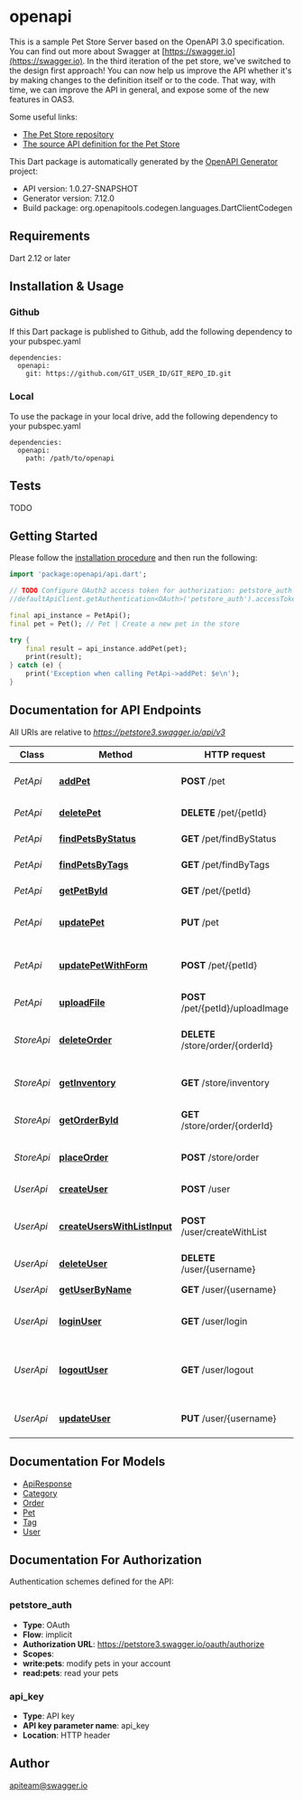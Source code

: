 # openapi
This is a sample Pet Store Server based on the OpenAPI 3.0 specification.  You can find out more about
Swagger at [https://swagger.io](https://swagger.io). In the third iteration of the pet store, we've switched to the design first approach!
You can now help us improve the API whether it's by making changes to the definition itself or to the code.
That way, with time, we can improve the API in general, and expose some of the new features in OAS3.

Some useful links:
- [The Pet Store repository](https://github.com/swagger-api/swagger-petstore)
- [The source API definition for the Pet Store](https://github.com/swagger-api/swagger-petstore/blob/master/src/main/resources/openapi.yaml)

This Dart package is automatically generated by the [OpenAPI Generator](https://openapi-generator.tech) project:

- API version: 1.0.27-SNAPSHOT
- Generator version: 7.12.0
- Build package: org.openapitools.codegen.languages.DartClientCodegen

## Requirements

Dart 2.12 or later

## Installation & Usage

### Github
If this Dart package is published to Github, add the following dependency to your pubspec.yaml
```
dependencies:
  openapi:
    git: https://github.com/GIT_USER_ID/GIT_REPO_ID.git
```

### Local
To use the package in your local drive, add the following dependency to your pubspec.yaml
```
dependencies:
  openapi:
    path: /path/to/openapi
```

## Tests

TODO

## Getting Started

Please follow the [installation procedure](#installation--usage) and then run the following:

```dart
import 'package:openapi/api.dart';

// TODO Configure OAuth2 access token for authorization: petstore_auth
//defaultApiClient.getAuthentication<OAuth>('petstore_auth').accessToken = 'YOUR_ACCESS_TOKEN';

final api_instance = PetApi();
final pet = Pet(); // Pet | Create a new pet in the store

try {
    final result = api_instance.addPet(pet);
    print(result);
} catch (e) {
    print('Exception when calling PetApi->addPet: $e\n');
}

```

## Documentation for API Endpoints

All URIs are relative to *https://petstore3.swagger.io/api/v3*

Class | Method | HTTP request | Description
------------ | ------------- | ------------- | -------------
*PetApi* | [**addPet**](doc//PetApi.md#addpet) | **POST** /pet | Add a new pet to the store.
*PetApi* | [**deletePet**](doc//PetApi.md#deletepet) | **DELETE** /pet/{petId} | Deletes a pet.
*PetApi* | [**findPetsByStatus**](doc//PetApi.md#findpetsbystatus) | **GET** /pet/findByStatus | Finds Pets by status.
*PetApi* | [**findPetsByTags**](doc//PetApi.md#findpetsbytags) | **GET** /pet/findByTags | Finds Pets by tags.
*PetApi* | [**getPetById**](doc//PetApi.md#getpetbyid) | **GET** /pet/{petId} | Find pet by ID.
*PetApi* | [**updatePet**](doc//PetApi.md#updatepet) | **PUT** /pet | Update an existing pet.
*PetApi* | [**updatePetWithForm**](doc//PetApi.md#updatepetwithform) | **POST** /pet/{petId} | Updates a pet in the store with form data.
*PetApi* | [**uploadFile**](doc//PetApi.md#uploadfile) | **POST** /pet/{petId}/uploadImage | Uploads an image.
*StoreApi* | [**deleteOrder**](doc//StoreApi.md#deleteorder) | **DELETE** /store/order/{orderId} | Delete purchase order by identifier.
*StoreApi* | [**getInventory**](doc//StoreApi.md#getinventory) | **GET** /store/inventory | Returns pet inventories by status.
*StoreApi* | [**getOrderById**](doc//StoreApi.md#getorderbyid) | **GET** /store/order/{orderId} | Find purchase order by ID.
*StoreApi* | [**placeOrder**](doc//StoreApi.md#placeorder) | **POST** /store/order | Place an order for a pet.
*UserApi* | [**createUser**](doc//UserApi.md#createuser) | **POST** /user | Create user.
*UserApi* | [**createUsersWithListInput**](doc//UserApi.md#createuserswithlistinput) | **POST** /user/createWithList | Creates list of users with given input array.
*UserApi* | [**deleteUser**](doc//UserApi.md#deleteuser) | **DELETE** /user/{username} | Delete user resource.
*UserApi* | [**getUserByName**](doc//UserApi.md#getuserbyname) | **GET** /user/{username} | Get user by user name.
*UserApi* | [**loginUser**](doc//UserApi.md#loginuser) | **GET** /user/login | Logs user into the system.
*UserApi* | [**logoutUser**](doc//UserApi.md#logoutuser) | **GET** /user/logout | Logs out current logged in user session.
*UserApi* | [**updateUser**](doc//UserApi.md#updateuser) | **PUT** /user/{username} | Update user resource.


## Documentation For Models

 - [ApiResponse](doc//ApiResponse.md)
 - [Category](doc//Category.md)
 - [Order](doc//Order.md)
 - [Pet](doc//Pet.md)
 - [Tag](doc//Tag.md)
 - [User](doc//User.md)


## Documentation For Authorization


Authentication schemes defined for the API:
### petstore_auth

- **Type**: OAuth
- **Flow**: implicit
- **Authorization URL**: https://petstore3.swagger.io/oauth/authorize
- **Scopes**: 
 - **write:pets**: modify pets in your account
 - **read:pets**: read your pets

### api_key

- **Type**: API key
- **API key parameter name**: api_key
- **Location**: HTTP header


## Author

apiteam@swagger.io

